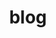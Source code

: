 ---
layout: page
title: blog
nav: true
permalink: /blog-redirect
redirect_to:
  - https://www.ytjia.xyz/blog/
---